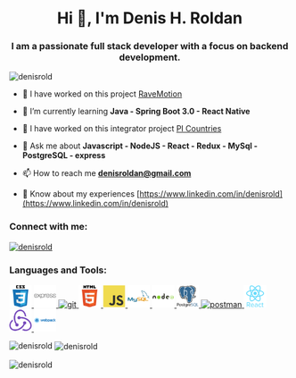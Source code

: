 <h1 align="center">Hi 👋, I'm Denis H. Roldan</h1>
<h3 align="center">I am a passionate full stack developer with a focus on backend development.</h3>

<p align="left"> <img src="https://komarev.com/ghpvc/?username=denisrold&label=Profile%20views&color=0e75b6&style=flat" alt="denisrold" /> </p>


- 🔭 I have worked on this project [RaveMotion](https://github.com/denisrold/RaveMotion_back)

- 🌱 I’m currently learning **Java - Spring Boot 3.0 - React Native**

- 🔭 I have worked on this integrator project [PI Countries](https://github.com/denisrold/PI_Countries)

- 💬 Ask me about **Javascript - NodeJS - React - Redux - MySql - PostgreSQL - express**

- 📫 How to reach me **denisroldan@gmail.com**

- 📄 Know about my experiences [https://www.linkedin.com/in/denisrold](https://www.linkedin.com/in/denisrold)

<h3 align="left">Connect with me:</h3>
<p align="left">
<a href="https://linkedin.com/in/denisrold" target="blank"><img align="center" src="https://raw.githubusercontent.com/rahuldkjain/github-profile-readme-generator/master/src/images/icons/Social/linked-in-alt.svg" alt="denisrold" height="30" width="40" /></a>
</p>

<h3 align="left">Languages and Tools:</h3>
<p align="left"> <a href="https://www.w3schools.com/css/" target="_blank" rel="noreferrer"> <img src="https://raw.githubusercontent.com/devicons/devicon/master/icons/css3/css3-original-wordmark.svg" alt="css3" width="40" height="40"/> </a> <a href="https://expressjs.com" target="_blank" rel="noreferrer"> <img src="https://raw.githubusercontent.com/devicons/devicon/master/icons/express/express-original-wordmark.svg" alt="express" width="40" height="40"/> </a> <a href="https://git-scm.com/" target="_blank" rel="noreferrer"> <img src="https://www.vectorlogo.zone/logos/git-scm/git-scm-icon.svg" alt="git" width="40" height="40"/> </a> <a href="https://www.w3.org/html/" target="_blank" rel="noreferrer"> <img src="https://raw.githubusercontent.com/devicons/devicon/master/icons/html5/html5-original-wordmark.svg" alt="html5" width="40" height="40"/> </a> <a href="https://developer.mozilla.org/en-US/docs/Web/JavaScript" target="_blank" rel="noreferrer"> <img src="https://raw.githubusercontent.com/devicons/devicon/master/icons/javascript/javascript-original.svg" alt="javascript" width="40" height="40"/> </a> <a href="https://www.mysql.com/" target="_blank" rel="noreferrer"> <img src="https://raw.githubusercontent.com/devicons/devicon/master/icons/mysql/mysql-original-wordmark.svg" alt="mysql" width="40" height="40"/> </a> <a href="https://nodejs.org" target="_blank" rel="noreferrer"> <img src="https://raw.githubusercontent.com/devicons/devicon/master/icons/nodejs/nodejs-original-wordmark.svg" alt="nodejs" width="40" height="40"/> </a> <a href="https://www.postgresql.org" target="_blank" rel="noreferrer"> <img src="https://raw.githubusercontent.com/devicons/devicon/master/icons/postgresql/postgresql-original-wordmark.svg" alt="postgresql" width="40" height="40"/> </a> <a href="https://postman.com" target="_blank" rel="noreferrer"> <img src="https://www.vectorlogo.zone/logos/getpostman/getpostman-icon.svg" alt="postman" width="40" height="40"/> </a> <a href="https://reactjs.org/" target="_blank" rel="noreferrer"> <img src="https://raw.githubusercontent.com/devicons/devicon/master/icons/react/react-original-wordmark.svg" alt="react" width="40" height="40"/> </a> <a href="https://redux.js.org" target="_blank" rel="noreferrer"> <img src="https://raw.githubusercontent.com/devicons/devicon/master/icons/redux/redux-original.svg" alt="redux" width="40" height="40"/> </a> <a href="https://webpack.js.org" target="_blank" rel="noreferrer"> <img src="https://raw.githubusercontent.com/devicons/devicon/d00d0969292a6569d45b06d3f350f463a0107b0d/icons/webpack/webpack-original-wordmark.svg" alt="webpack" width="40" height="40"/> </a> </p>

<p><img align="left" src="https://github-readme-stats.vercel.app/api/top-langs?username=denisrold&show_icons=true&locale=en&layout=compact" alt="denisrold" /></p>

<p>&nbsp;<img align="center" src="https://github-readme-stats.vercel.app/api?username=denisrold&show_icons=true&locale=en" alt="denisrold" /></p>

<p><img align="center" src="https://github-readme-streak-stats.herokuapp.com/?user=denisrold&" alt="denisrold" /></p>
